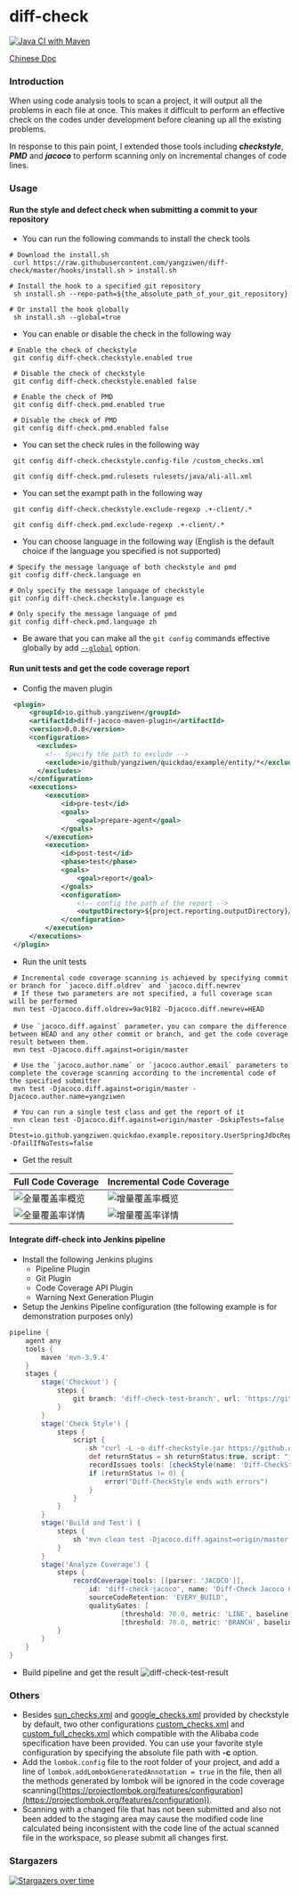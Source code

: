 # diff-check

[![Java CI with Maven](https://github.com/yangziwen/diff-check/actions/workflows/maven.yml/badge.svg)](https://github.com/yangziwen/diff-check/actions/workflows/maven.yml)

[Chinese Doc](https://github.com/yangziwen/diff-check/blob/master/README_CN.md)
### Introduction
When using code analysis tools to scan a project, it will output all the problems in each file at once. This makes it difficult to perform an effective check on the codes under development before cleaning up all the existing problems.

In response to this pain point, I extended those tools including ***checkstyle***, ***PMD*** and ***jacoco*** to perform scanning only on incremental changes of code lines.

### Usage
#### Run the style and defect check when submitting a commit to your repository
* You can run the following commands to install the check tools
```Shell
# Download the install.sh
 curl https://raw.githubusercontent.com/yangziwen/diff-check/master/hooks/install.sh > install.sh

# Install the hook to a specified git repository
 sh install.sh --repo-path=${the_absolute_path_of_your_git_repository}

# Or install the hook globally
 sh install.sh --global=true
```

* You can enable or disable the check in the following way
```Shell
# Enable the check of checkstyle
 git config diff-check.checkstyle.enabled true
 
 # Disable the check of checkstyle
 git config diff-check.checkstyle.enabled false
 
 # Enable the check of PMD
 git config diff-check.pmd.enabled true
 
 # Disable the check of PMD
 git config diff-check.pmd.enabled false
```

* You can set the check rules in the following way
```Shell
 git config diff-check.checkstyle.config-file /custom_checks.xml
 
 git config diff-check.pmd.rulesets rulesets/java/ali-all.xml
```

* You can set the exampt path in the following way
```Shell
 git config diff-check.checkstyle.exclude-regexp .+-client/.*
 
 git config diff-check.pmd.exclude-regexp .+-client/.*
```

* You can choose language in the following way 
  (English is the default choice if the language you specified is not supported)
```Shell
# Specify the message language of both checkstyle and pmd
git config diff-check.language en

# Only specify the message language of checkstyle
git config diff-check.checkstyle.language es

# Only specify the message language of pmd
git config diff-check.pmd.language zh

```
* Be aware that you can make all the  `git config` commands effective globally by add [`--global`](https://git-scm.com/docs/git-config) option.

#### Run unit tests and get the code coverage report

* Config the maven plugin
```Xml
 <plugin>
     <groupId>io.github.yangziwen</groupId>
     <artifactId>diff-jacoco-maven-plugin</artifactId>
     <version>0.0.8</version>
     <configuration>
       <excludes>
         <!-- Specify the path to exclude -->
         <exclude>io/github/yangziwen/quickdao/example/entity/*</exclude>
       </excludes>
     </configuration>
     <executions>
         <execution>
             <id>pre-test</id>
             <goals>
                 <goal>prepare-agent</goal>
             </goals>
         </execution>
         <execution>
             <id>post-test</id>
             <phase>test</phase>
             <goals>
                 <goal>report</goal>
             </goals>
             <configuration>
                 <!-- config the path of the report -->
                 <outputDirectory>${project.reporting.outputDirectory}/jacoco-diff</outputDirectory>
             </configuration>
         </execution>
     </executions>
 </plugin>
```

* Run the unit tests
```Shell
 # Incremental code coverage scanning is achieved by specifying commit or branch for `jacoco.diff.oldrev` and `jacoco.diff.newrev`
 # If these two parameters are not specified, a full coverage scan will be performed
 mvn test -Djacoco.diff.oldrev=9ac9182 -Djacoco.diff.newrev=HEAD
 
 # Use `jacoco.diff.against` parameter，you can compare the difference between HEAD and any other commit or branch, and get the code coverage result between them. 
 mvn test -Djacoco.diff.against=origin/master

 # Use the `jacoco.author.name` or `jacoco.author.email` parameters to complete the coverage scanning according to the incremental code of the specified submitter
 mvn test -Djacoco.diff.against=origin/master -Djacoco.author.name=yangziwen
 
 # You can run a single test class and get the report of it
 mvn clean test -Djacoco.diff.against=origin/master -DskipTests=false -Dtest=io.github.yangziwen.quickdao.example.repository.UserSpringJdbcRepositoryTest -DfailIfNoTests=false
```

* Get the result

Full Code Coverage | Incremental Code Coverage
-|-
![全量覆盖率概览](https://raw.githubusercontent.com/wiki/yangziwen/diff-check/jacoco-images/full-coverage-summary.png) | ![增量覆盖率概览](https://raw.githubusercontent.com/wiki/yangziwen/diff-check/jacoco-images/incremental-coverage-summary.png)
![全量覆盖率详情](https://raw.githubusercontent.com/wiki/yangziwen/diff-check/jacoco-images/full-coverage-detail.png) | ![增量覆盖率详情](https://raw.githubusercontent.com/wiki/yangziwen/diff-check/jacoco-images/incremental-coverage-detail.png)

#### Integrate diff-check into Jenkins pipeline
* Install the following Jenkins plugins
    * Pipeline Plugin
    * Git Plugin
    * Code Coverage API Plugin
    * Warning Next Generation Plugin
* Setup the Jenkins Pipeline configuration (the following example is for demonstration purposes only)
```groovy
pipeline {  
    agent any
    tools {
        maven 'mvn-3.9.4'
    }
    stages {
        stage('Checkout') {
            steps {
                git branch: 'diff-check-test-branch', url: 'https://github.com/yangziwen/quick-dao'
            }
        }
        stage('Check Style') {
            steps {
                script {
                    sh "curl -L -o diff-checkstyle.jar https://github.com/yangziwen/diff-check/releases/download/0.0.8/diff-checkstyle.jar"
                    def returnStatus = sh returnStatus:true, script: "java -jar ./diff-checkstyle.jar -c /custom_checks.xml ${WORKSPACE} --git-dir ${WORKSPACE} --base-rev=origin/master -f xml -o ${WORKSPACE}/checkstyle-result.xml"
                    recordIssues tools: [checkStyle(name: 'Diff-CheckStyle', pattern: '**/checkstyle-result.xml', reportEncoding: 'UTF-8')]
                    if (returnStatus != 0) {
                        error("Diff-CheckStyle ends with errors")
                    }
                }
            }
        }
        stage('Build and Test') {  
            steps {  
                sh 'mvn clean test -Djacoco.diff.against=origin/master'  
            }  
        }
        stage('Analyze Coverage') {  
            steps {  
                recordCoverage(tools: [[parser: 'JACOCO']],
                    id: 'diff-check-jacoco', name: 'Diff-Check Jacoco Coverage',
                    sourceCodeRetention: 'EVERY_BUILD',
                    qualityGates: [
                            [threshold: 70.0, metric: 'LINE', baseline: 'PROJECT', unstable: true],
                            [threshold: 70.0, metric: 'BRANCH', baseline: 'PROJECT', unstable: true]])
            }  
        }   
    }
}
```
* Build pipeline and get the result
![diff-check-test-result](https://github.com/yangziwen/diff-check/assets/5212414/3a11da06-fc7e-4aad-845f-2f9d8d00f338)

### Others
* Besides [sun_checks.xml](https://github.com/checkstyle/checkstyle/blob/master/src/main/resources/sun_checks.xml) and [google_checks.xml](https://github.com/checkstyle/checkstyle/blob/master/src/main/resources/google_checks.xml) provided by checkstyle by default, two other configurations [custom_checks.xml](https://github.com/yangziwen/diff-check/blob/master/diff-checkstyle/src/main/resources/custom_checks.xml) and [custom_full_checks.xml](https://github.com/yangziwen/diff-check/blob/master/diff-checkstyle/src/main/resources/custom_full_checks.xml) which compatible with the Alibaba code specification have been provided. You can use your favorite style configuration by specifying the absolute file path with <b>-c</b> option.
* Add the `lombok.config` file to the root folder of your project, and add a line of `lombok.addLombokGeneratedAnnotation = true` in the file, then all the methods generated by lombok will be ignored in the code coverage scanning([https://projectlombok.org/features/configuration](https://projectlombok.org/features/configuration)).
* Scanning with a changed file that has not been submitted and also not been added to the staging area may cause the modified code line calculated being inconsistent with the code line of the actual scanned file in the workspace, so please submit all changes first.

### Stargazers
[![Stargazers over time](https://starchart.cc/yangziwen/diff-check.svg?background=%23FFFFFF&axis=%23333333&line=%232f81f7)](https://starchart.cc/yangziwen/diff-check)

